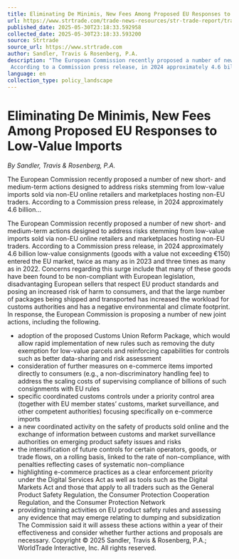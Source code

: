 ```yaml
---
title: Eliminating De Minimis, New Fees Among Proposed EU Responses to Low-Value Imports
url: https://www.strtrade.com/trade-news-resources/str-trade-report/trade-report/february/eliminating-de-minimis-new-fees-among-proposed-eu-responses-to-low-value-imports
published_date: 2025-05-30T23:18:33.592958
collected_date: 2025-05-30T23:18:33.593200
source: Strtrade
source_url: https://www.strtrade.com
author: Sandler, Travis & Rosenberg, P.A.
description: "The European Commission recently proposed a number of new short- and medium-term actions designed to address risks stemming from low-value imports sold via non-EU online retailers and marketplaces hosting non-EU traders. 
 According to a Commission press release, in 2024 approximately 4.6 billion..."
language: en
collection_type: policy_landscape
---
```


# Eliminating De Minimis, New Fees Among Proposed EU Responses to Low-Value Imports

*By Sandler, Travis & Rosenberg, P.A.*

The European Commission recently proposed a number of new short- and medium-term actions designed to address risks stemming from low-value imports sold via non-EU online retailers and marketplaces hosting non-EU traders. 
 According to a Commission press release, in 2024 approximately 4.6 billion...

The European Commission recently proposed a number of new short- and medium-term actions designed to address risks stemming from low-value imports sold via non-EU online retailers and marketplaces hosting non-EU traders. 
 According to a Commission press release, in 2024 approximately 4.6 billion low-value consignments (goods with a value not exceeding €150) entered the EU market, twice as many as in 2023 and three times as many as in 2022. Concerns regarding this surge include that many of these goods have been found to be non-compliant with European legislation, disadvantaging European sellers that respect EU product standards and posing an increased risk of harm to consumers, and that the large number of packages being shipped and transported has increased the workload for customs authorities and has a negative environmental and climate footprint. 
 In response, the European Commission is proposing a number of new joint actions, including the following. 
 - adoption of the proposed Customs Union Reform Package, which would allow rapid implementation of new rules such as removing the duty exemption for low-value parcels and reinforcing capabilities for controls such as better data-sharing and risk assessment 
 - consideration of further measures on e-commerce items imported directly to consumers (e.g., a non-discriminatory handling fee) to address the scaling costs of supervising compliance of billions of such consignments with EU rules 
 - specific coordinated customs controls under a priority control area (together with EU member states’ customs, market surveillance, and other competent authorities) focusing specifically on e-commerce imports 
 - a new coordinated activity on the safety of products sold online and the exchange of information between customs and market surveillance authorities on emerging product safety issues and risks 
 - the intensification of future controls for certain operators, goods, or trade flows, on a rolling basis, linked to the rate of non-compliance, with penalties reflecting cases of systematic non-compliance 
 - highlighting e-commerce practices as a clear enforcement priority under the Digital Services Act as well as tools such as the Digital Markets Act and those that apply to all traders such as the General Product Safety Regulation, the Consumer Protection Cooperation Regulation, and the Consumer Protection Network 
 - providing training activities on EU product safety rules and assessing any evidence that may emerge relating to dumping and subsidization 
 The Commission said it will assess these actions within a year of their effectiveness and consider whether further actions and proposals are necessary. 
 Copyright © 2025 Sandler, Travis &amp; Rosenberg, P.A.; WorldTrade Interactive, Inc. All rights reserved.